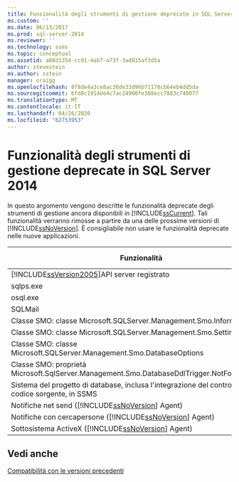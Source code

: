 ```yaml
---
title: Funzionalità degli strumenti di gestione deprecate in SQL Server 2014 | Microsoft Docs
ms.custom: ''
ms.date: 06/13/2017
ms.prod: sql-server-2014
ms.reviewer: ''
ms.technology: ssms
ms.topic: conceptual
ms.assetid: a08d1354-cc91-4ab7-a73f-3ad815af3d5a
author: stevestein
ms.author: sstein
manager: craigg
ms.openlocfilehash: 8f8de4a3ce8ac36de33d96b71170cb64eb4dd5da
ms.sourcegitcommit: 6fd8c1914de4c7ac24900fe388ecc7883c740077
ms.translationtype: MT
ms.contentlocale: it-IT
ms.lasthandoff: 04/26/2020
ms.locfileid: "62753953"
---
```

# <a name="deprecated-management-tools-features-in-sql-server-2014"></a>Funzionalità degli strumenti di gestione deprecate in SQL Server 2014
  In questo argomento vengono descritte le funzionalità deprecate degli strumenti di gestione ancora disponibili in [!INCLUDE[ssCurrent](../includes/sscurrent-md.md)]. Tali funzionalità verranno rimosse a partire da una delle prossime versioni di [!INCLUDE[ssNoVersion](../includes/ssnoversion-md.md)]. È consigliabile non usare le funzionalità deprecate nelle nuove applicazioni.  
  
|Funzionalità|Fase di deprecazione|  
|-------------|-----------------------|  
|[!INCLUDE[ssVersion2005](../includes/ssversion2005-md.md)]API server registrato|Annuncio|  
|sqlps.exe|Avviso|  
|osql.exe|Avviso|  
|SQLMail|Avviso|  
|Classe SMO: classe Microsoft.SQLServer.Management.Smo.Information|Annuncio|  
|Classe SMO: classe Microsoft.SQLServer.Management.Smo.Settings|Annuncio|  
|Classe SMO: classe Microsoft.SQLServer.Management.Smo.DatabaseOptions|Annuncio|  
|Classe SMO: proprietà Microsoft.SqlServer.Management.Smo.DatabaseDdlTrigger.NotForReplication|Annuncio|  
|Sistema del progetto di database, inclusa l'integrazione del controllo del codice sorgente, in SSMS|Annuncio|  
|Notifiche net send ([!INCLUDE[ssNoVersion](../includes/ssnoversion-md.md)] Agent)|Annuncio|  
|Notifiche con cercapersone ([!INCLUDE[ssNoVersion](../includes/ssnoversion-md.md)] Agent)|Annuncio|  
|Sottosistema ActiveX ([!INCLUDE[ssNoVersion](../includes/ssnoversion-md.md)] Agent)|Annuncio|  
  
## <a name="see-also"></a>Vedi anche  
 [Compatibilità con le versioni precedenti](../../2014/getting-started/backward-compatibility.md)  
  
  
